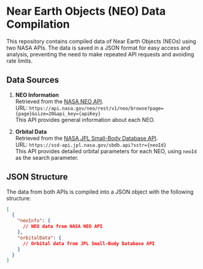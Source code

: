 # Near Earth Objects (NEO) Data Compilation

This repository contains compiled data of Near Earth Objects (NEOs) using two NASA APIs. The data is saved in a JSON format for easy access and analysis, preventing the need to make repeated API requests and avoiding rate limits.

## Data Sources

1. **NEO Information**  
   Retrieved from the [NASA NEO API](https://api.nasa.gov/neo/rest/v1/neo/browse).  
   URL: `https://api.nasa.gov/neo/rest/v1/neo/browse?page={page}&size=20&api_key={apiKey}`  
   This API provides general information about each NEO.

2. **Orbital Data**  
   Retrieved from the [NASA JPL Small-Body Database API](https://ssd-api.jpl.nasa.gov/doc/sbdb.html).  
   URL: `https://ssd-api.jpl.nasa.gov/sbdb.api?sstr={neoId}`  
   This API provides detailed orbital parameters for each NEO, using `neoId` as the search parameter.

## JSON Structure

The data from both APIs is compiled into a JSON object with the following structure:

```json
[
  {
    "neoInfo": {
      // NEO data from NASA NEO API
    },
    "orbitalData": {
      // Orbital data from JPL Small-Body Database API
    }
  }
]
